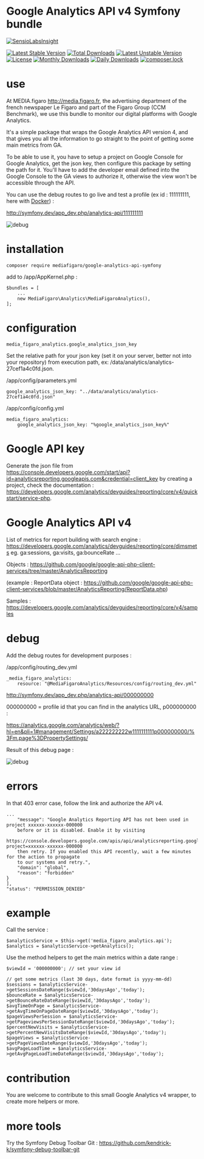 Google Analytics API v4 Symfony bundle
======================================

[![SensioLabsInsight](https://insight.sensiolabs.com/projects/da6423cf-b198-402a-8d23-e82e7833f9f6/big.png)](https://insight.sensiolabs.com/projects/da6423cf-b198-402a-8d23-e82e7833f9f6)

[![Latest Stable Version](https://poser.pugx.org/mediafigaro/google-analytics-api-symfony/v/stable)](https://packagist.org/packages/mediafigaro/google-analytics-api-symfony)
[![Total Downloads](https://poser.pugx.org/mediafigaro/google-analytics-api-symfony/downloads)](https://packagist.org/packages/mediafigaro/google-analytics-api-symfony)
[![Latest Unstable Version](https://poser.pugx.org/mediafigaro/google-analytics-api-symfony/v/unstable)](https://packagist.org/packages/mediafigaro/google-analytics-api-symfony)
[![License](https://poser.pugx.org/mediafigaro/google-analytics-api-symfony/license)](https://packagist.org/packages/mediafigaro/google-analytics-api-symfony)
[![Monthly Downloads](https://poser.pugx.org/mediafigaro/google-analytics-api-symfony/d/monthly)](https://packagist.org/packages/mediafigaro/google-analytics-api-symfony)
[![Daily Downloads](https://poser.pugx.org/mediafigaro/google-analytics-api-symfony/d/daily)](https://packagist.org/packages/mediafigaro/google-analytics-api-symfony)
[![composer.lock](https://poser.pugx.org/mediafigaro/google-analytics-api-symfony/composerlock)](https://packagist.org/packages/mediafigaro/google-analytics-api-symfony)

# use

At MEDIA.figaro http://media.figaro.fr, the advertising department of the french newspaper Le Figaro and part of the Figaro Group (CCM Benchmark), we use this bundle to monitor our digital platforms with Google Analytics. 

It's a simple package that wraps the Google Analytics API version 4, and that gives you all the information to go straight to the point of getting some main metrics from GA.

To be able to use it, you have to setup a project on Google Console for Google Analytics, get the json key, then configure this package by setting the path for it. You'll have to add the developer email defined into the Google Console to the GA views to authorize it, otherwise the view won't be accessible through the API. 

You can use the debug routes to go live and test a profile (ex id : 111111111, here with [Docker](https://www.docker.com/)) :

http://symfony.dev/app_dev.php/analytics-api/111111111 

![debug](doc/debug.png)

# installation

    composer require mediafigaro/google-analytics-api-symfony
    
add to /app/AppKernel.php :

    $bundles = [
        ...
        new MediaFigaro\Analytics\MediaFigaroAnalytics(),
    ];

# configuration

    media_figaro_analytics.google_analytics_json_key

Set the relative path for your json key (set it on your server, better not into your repository) from execution path, ex: /data/analytics/analytics-27cef1a4c0fd.json.

/app/config/parameters.yml

    google_analytics_json_key: "../data/analytics/analytics-27cef1a4c0fd.json"

/app/config/config.yml

    media_figaro_analytics:
        google_analytics_json_key: "%google_analytics_json_key%"
        
# Google API key

Generate the json file from https://console.developers.google.com/start/api?id=analyticsreporting.googleapis.com&credential=client_key by creating a project, check the documentation : https://developers.google.com/analytics/devguides/reporting/core/v4/quickstart/service-php.

# Google Analytics API v4

List of metrics for report building with search engine : https://developers.google.com/analytics/devguides/reporting/core/dimsmets eg. ga:sessions, ga:visits, ga:bounceRate ...

Objects : https://github.com/google/google-api-php-client-services/tree/master/AnalyticsReporting

(example : ReportData object : https://github.com/google/google-api-php-client-services/blob/master/AnalyticsReporting/ReportData.php)

Samples : https://developers.google.com/analytics/devguides/reporting/core/v4/samples

# debug

Add the debug routes for development purposes :

/app/config/routing_dev.yml

    _media_figaro_analytics:
        resource: "@MediaFigaroAnalytics/Resources/config/routing_dev.yml"

http://symfony.dev/app_dev.php/analytics-api/000000000 

000000000 = profile id that you can find in the analytics URL, p000000000 :

https://analytics.google.com/analytics/web/?hl=en&pli=1#management/Settings/a222222222w1111111111p000000000/%3Fm.page%3DPropertySettings/

Result of this debug page :

![debug](doc/debug.png)

# errors

In that 403 error case, follow the link and authorize the API v4.

    ...
        "message": "Google Analytics Reporting API has not been used in project xxxxxx-xxxxxx-000000 
        before or it is disabled. Enable it by visiting 
        https://console.developers.google.com/apis/api/analyticsreporting.googleapis.com/overview?project=xxxxxx-xxxxxx-000000 
        then retry. If you enabled this API recently, wait a few minutes for the action to propagate 
        to our systems and retry.",
        "domain": "global",
        "reason": "forbidden"
    }
    ],
    "status": "PERMISSION_DENIED"

# example

Call the service :

    $analyticsService = $this->get('media_figaro_analytics.api');
    $analytics = $analyticsService->getAnalytics();
    
Use the method helpers to get the main metrics within a date range :
    
    $viewId = '000000000'; // set your view id
    
    // get some metrics (last 30 days, date format is yyyy-mm-dd)
    $sessions = $analyticsService->getSessionsDateRange($viewId,'30daysAgo','today');
    $bounceRate = $analyticsService->getBounceRateDateRange($viewId,'30daysAgo','today');
    $avgTimeOnPage = $analyticsService->getAvgTimeOnPageDateRange($viewId,'30daysAgo','today');
    $pageViewsPerSession = $analyticsService->getPageviewsPerSessionDateRange($viewId,'30daysAgo','today');
    $percentNewVisits = $analyticsService->getPercentNewVisitsDateRange($viewId,'30daysAgo','today');
    $pageViews = $analyticsService->getPageViewsDateRange($viewId,'30daysAgo','today');
    $avgPageLoadTime = $analyticsService->getAvgPageLoadTimeDateRange($viewId,'30daysAgo','today');

# contribution

You are welcome to contribute to this small Google Analytics v4 wrapper, to create more helpers or more.

# more tools

Try the Symfony Debug Toolbar Git : https://github.com/kendrick-k/symfony-debug-toolbar-git
